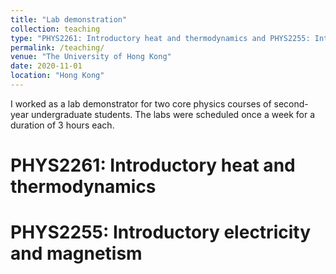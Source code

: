 ```yaml
---
title: "Lab demonstration"
collection: teaching
type: "PHYS2261: Introductory heat and thermodynamics and PHYS2255: Introductory electricity and magnetism"
permalink: /teaching/
venue: "The University of Hong Kong"
date: 2020-11-01
location: "Hong Kong"
---
```


I worked as a lab demonstrator for two core physics courses of second-year undergraduate students. The labs were scheduled once a week for a duration of 3 hours each.

PHYS2261: Introductory heat and thermodynamics
======

PHYS2255: Introductory electricity and magnetism 
======
